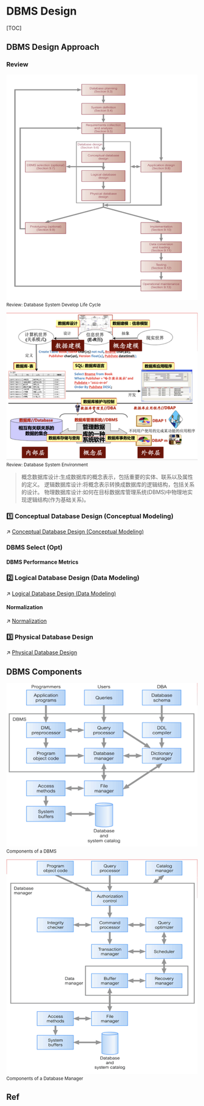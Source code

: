 # DBMS Design

[TOC]



## DBMS Design Approach
### Review
![|600](../../../../../Assets/Pics/Screenshot%202023-03-06%20at%203.07.05%20PM.png)
<small>Review: Database System Develop Life Cycle</small>

![](../../../../../Assets/Pics/Screenshot%202023-03-06%20at%204.44.56%20PM.png)
<small>Review: Database System Environment</small>


>  概念数据库设计:生成数据库的概念表示，包括重要的实体、联系以及属性的定义。
>  逻辑数据库设计:将概念表示转换成数据库的逻辑结构，包括关系的设计。
>  物理数据库设计:如何在目标数据库管理系统(DBMS)中物理地实现逻辑结构(作为基础关系)。


### 1️⃣ Conceptual Database Design (Conceptual Modeling)
↗ [Conceptual Database Design (Conceptual Modeling)](Conceptual%20Database%20Design%20(Conceptual%20Modeling)/Conceptual%20Database%20Design%20(Conceptual%20Modeling).md)

### DBMS Select (Opt)
#### DBMS Performance Metrics


### 2️⃣ Logical Database Design (Data Modeling)
↗ [Logical Database Design (Data Modeling)](Logical%20Database%20Design%20(Data%20Modeling)/Logical%20Database%20Design%20(Data%20Modeling).md)


#### Normalization
↗ [Normalization](Logical%20Database%20Design%20(Data%20Modeling)/Normalization/Normalization.md)


### 3️⃣ Physical Database Design
↗ [Physical Database Design](Physical%20Database%20Design.md)



## DBMS Components
![|500](../../../../../Assets/Pics/Screenshot%202023-03-06%20at%203.32.35%20PM.png)
<small>Components of a DBMS</small>


![|500](../../../../../Assets/Pics/Screenshot%202023-03-06%20at%203.32.51%20PM.png)
<small>Components of a Database Manager</small>



## Ref

